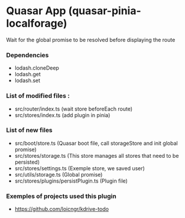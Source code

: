 # Quasar App (quasar-pinia-localforage)
Wait for the global promise to be resolved before displaying the route

### Dependencies
- lodash.cloneDeep
- lodash.get
- lodash.set

### List of modified files :
- src/router/index.ts (wait store beforeEach route)
- src/stores/index.ts (add plugin in pinia)

### List of new files
- src/boot/store.ts (Quasar boot file, call storageStore and init global promise)
- src/stores/storage.ts (This store manages all stores that need to be persisted)
- src/stores/settings.ts (Exemple store, we saved user)
- src/utils/storage.ts (Global promise)
- src/stores/plugins/persistPlugin.ts (Plugin file)

### Exemples of projects used this plugin
- https://github.com/loicngr/kdrive-todo
